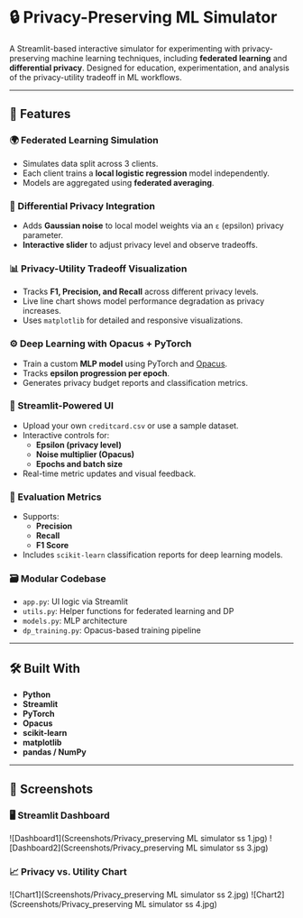 
# 🔒 Privacy-Preserving ML Simulator

A Streamlit-based interactive simulator for experimenting with privacy-preserving machine learning techniques, including **federated learning** and **differential privacy**. Designed for education, experimentation, and analysis of the privacy-utility tradeoff in ML workflows.

---

## 🚀 Features

### 🌍 Federated Learning Simulation
- Simulates data split across 3 clients.
- Each client trains a **local logistic regression** model independently.
- Models are aggregated using **federated averaging**.

### 🧂 Differential Privacy Integration
- Adds **Gaussian noise** to local model weights via an `ε` (epsilon) privacy parameter.
- **Interactive slider** to adjust privacy level and observe tradeoffs.

### 📊 Privacy-Utility Tradeoff Visualization
- Tracks **F1, Precision, and Recall** across different privacy levels.
- Live line chart shows model performance degradation as privacy increases.
- Uses `matplotlib` for detailed and responsive visualizations.

### ⚙️ Deep Learning with Opacus + PyTorch
- Train a custom **MLP model** using PyTorch and [Opacus](https://opacus.ai/).
- Tracks **epsilon progression per epoch**.
- Generates privacy budget reports and classification metrics.

### 📁 Streamlit-Powered UI
- Upload your own `creditcard.csv` or use a sample dataset.
- Interactive controls for:
  - **Epsilon (privacy level)**
  - **Noise multiplier (Opacus)**
  - **Epochs and batch size**
- Real-time metric updates and visual feedback.

### 🧠 Evaluation Metrics
- Supports:
  - **Precision**
  - **Recall**
  - **F1 Score**
- Includes `scikit-learn` classification reports for deep learning models.

### 🗃️ Modular Codebase
- `app.py`: UI logic via Streamlit
- `utils.py`: Helper functions for federated learning and DP
- `models.py`: MLP architecture
- `dp_training.py`: Opacus-based training pipeline

---

## 🛠️ Built With

- **Python**
- **Streamlit**
- **PyTorch**
- **Opacus**
- **scikit-learn**
- **matplotlib**
- **pandas / NumPy**

---

## 📸 Screenshots

### 🖥️ Streamlit Dashboard
![Dashboard1](Screenshots/Privacy_preserving ML simulator ss 1.jpg)
![Dashboard2](Screenshots/Privacy_preserving ML simulator ss 3.jpg)

### 📈 Privacy vs. Utility Chart
![Chart1](Screenshots/Privacy_preserving ML simulator ss 2.jpg)
![Chart2](Screenshots/Privacy_preserving ML simulator ss 4.jpg)




